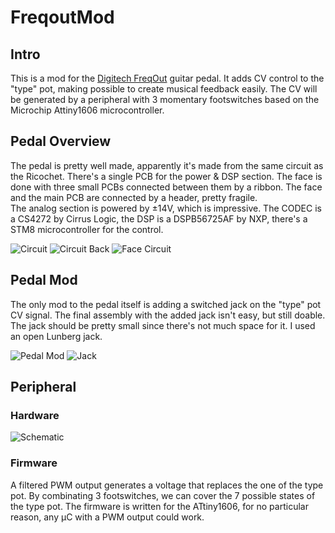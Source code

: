 # FreqoutMod

## Intro

This is a mod for the [Digitech FreqOut](https://digitech.com/dp/freqout/) guitar pedal. It adds CV control to the "type" pot, making possible to create musical feedback easily. The CV will be generated by a peripheral with 3 momentary footswitches based on the Microchip Attiny1606 microcontroller.

## Pedal Overview

The pedal is pretty well made, apparently it's made from the same circuit as the Ricochet. There's a single PCB for the power & DSP section. The face is done with three small PCBs connected between them by a ribbon. The face and the main PCB are connected by a header, pretty fragile.  
The analog section is powered by ±14V, which is impressive. The CODEC is a CS4272 by Cirrus Logic, the DSP is a DSPB56725AF by NXP, there's a STM8 microcontroller for the control.

![Circuit](/img/circuit.jpg)
![Circuit Back](/img/circuitback.jpg)
![Face Circuit](/img/face.jpg)

## Pedal Mod

The only mod to the pedal itself is adding a switched jack on the "type" pot CV signal. The final assembly with the added jack isn't easy, but still doable. The jack should be pretty small since there's not much space for it. I used an open Lunberg jack.

![Pedal Mod](/img/facemod.jpg)
![Jack](/img/jack.jpg)

## Peripheral

### Hardware

![Schematic](/img/Schem.png)

### Firmware

A filtered PWM output generates a voltage that replaces the one of the type pot. By combinating 3 footswitches, we can cover the 7 possible states of the type pot. The firmware is written for the ATtiny1606, for no particular reason, any µC with a PWM output could work. 
